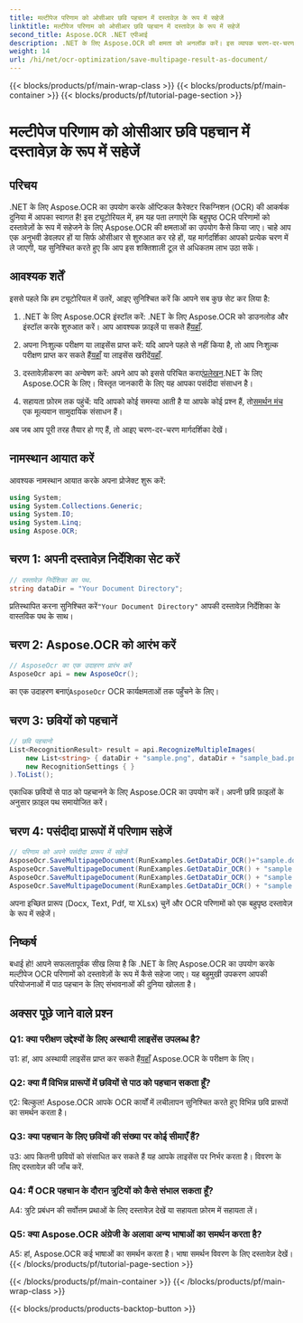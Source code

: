 ```yaml
---
title: मल्टीपेज परिणाम को ओसीआर छवि पहचान में दस्तावेज़ के रूप में सहेजें
linktitle: मल्टीपेज परिणाम को ओसीआर छवि पहचान में दस्तावेज़ के रूप में सहेजें
second_title: Aspose.OCR .NET एपीआई
description: .NET के लिए Aspose.OCR की क्षमता को अनलॉक करें। इस व्यापक चरण-दर-चरण मार्गदर्शिका के साथ बहुपृष्ठ OCR परिणामों को दस्तावेज़ के रूप में सहजता से सहेजें।
weight: 14
url: /hi/net/ocr-optimization/save-multipage-result-as-document/
---
```


{{< blocks/products/pf/main-wrap-class >}}
{{< blocks/products/pf/main-container >}}
{{< blocks/products/pf/tutorial-page-section >}}

# मल्टीपेज परिणाम को ओसीआर छवि पहचान में दस्तावेज़ के रूप में सहेजें

## परिचय

.NET के लिए Aspose.OCR का उपयोग करके ऑप्टिकल कैरेक्टर रिकग्निशन (OCR) की आकर्षक दुनिया में आपका स्वागत है! इस ट्यूटोरियल में, हम यह पता लगाएंगे कि बहुपृष्ठ OCR परिणामों को दस्तावेज़ों के रूप में सहेजने के लिए Aspose.OCR की क्षमताओं का उपयोग कैसे किया जाए। चाहे आप एक अनुभवी डेवलपर हों या सिर्फ ओसीआर से शुरुआत कर रहे हों, यह मार्गदर्शिका आपको प्रत्येक चरण में ले जाएगी, यह सुनिश्चित करते हुए कि आप इस शक्तिशाली टूल से अधिकतम लाभ उठा सकें।

## आवश्यक शर्तें

इससे पहले कि हम ट्यूटोरियल में उतरें, आइए सुनिश्चित करें कि आपने सब कुछ सेट कर लिया है:

1.  .NET के लिए Aspose.OCR इंस्टॉल करें: .NET के लिए Aspose.OCR को डाउनलोड और इंस्टॉल करके शुरुआत करें। आप आवश्यक फ़ाइलें पा सकते हैं[यहाँ](https://releases.aspose.com/ocr/net/).

2.  अपना निःशुल्क परीक्षण या लाइसेंस प्राप्त करें: यदि आपने पहले से नहीं किया है, तो आप निःशुल्क परीक्षण प्राप्त कर सकते हैं[यहाँ](https://releases.aspose.com/) या लाइसेंस खरीदें[यहाँ](https://purchase.aspose.com/buy).

3.  दस्तावेज़ीकरण का अन्वेषण करें: अपने आप को इससे परिचित कराएं[प्रलेखन](https://reference.aspose.com/ocr/net/).NET के लिए Aspose.OCR के लिए। विस्तृत जानकारी के लिए यह आपका पसंदीदा संसाधन है।

4.  सहायता फ़ोरम तक पहुंचें: यदि आपको कोई समस्या आती है या आपके कोई प्रश्न हैं, तो[समर्थन मंच](https://forum.aspose.com/c/ocr/16) एक मूल्यवान सामुदायिक संसाधन हैं।

अब जब आप पूरी तरह तैयार हो गए हैं, तो आइए चरण-दर-चरण मार्गदर्शिका देखें।

## नामस्थान आयात करें

आवश्यक नामस्थान आयात करके अपना प्रोजेक्ट शुरू करें:

```csharp
using System;
using System.Collections.Generic;
using System.IO;
using System.Linq;
using Aspose.OCR;
```

## चरण 1: अपनी दस्तावेज़ निर्देशिका सेट करें

```csharp
// दस्तावेज़ निर्देशिका का पथ.
string dataDir = "Your Document Directory";
```

 प्रतिस्थापित करना सुनिश्चित करें`"Your Document Directory"` आपकी दस्तावेज़ निर्देशिका के वास्तविक पथ के साथ।

## चरण 2: Aspose.OCR को आरंभ करें

```csharp
// AsposeOcr का एक उदाहरण प्रारंभ करें
AsposeOcr api = new AsposeOcr();
```

 का एक उदाहरण बनाएं`AsposeOcr` OCR कार्यक्षमताओं तक पहुँचने के लिए।

## चरण 3: छवियों को पहचानें

```csharp
// छवि पहचानो
List<RecognitionResult> result = api.RecognizeMultipleImages(
    new List<string> { dataDir + "sample.png", dataDir + "sample_bad.png" },
    new RecognitionSettings { }
).ToList();
```

एकाधिक छवियों से पाठ को पहचानने के लिए Aspose.OCR का उपयोग करें। अपनी छवि फ़ाइलों के अनुसार फ़ाइल पथ समायोजित करें।

## चरण 4: पसंदीदा प्रारूपों में परिणाम सहेजें

```csharp
// परिणाम को अपने पसंदीदा प्रारूप में सहेजें
AsposeOcr.SaveMultipageDocument(RunExamples.GetDataDir_OCR()+"sample.docx", SaveFormat.Docx, result);
AsposeOcr.SaveMultipageDocument(RunExamples.GetDataDir_OCR() + "sample.txt", SaveFormat.Text, result);
AsposeOcr.SaveMultipageDocument(RunExamples.GetDataDir_OCR() + "sample.pdf", SaveFormat.Pdf, result);
AsposeOcr.SaveMultipageDocument(RunExamples.GetDataDir_OCR() + "sample.xlsx", SaveFormat.Xlsx, result);
```

अपना इच्छित प्रारूप (Docx, Text, Pdf, या XLsx) चुनें और OCR परिणामों को एक बहुपृष्ठ दस्तावेज़ के रूप में सहेजें।

## निष्कर्ष

बधाई हो! आपने सफलतापूर्वक सीख लिया है कि .NET के लिए Aspose.OCR का उपयोग करके मल्टीपेज OCR परिणामों को दस्तावेज़ों के रूप में कैसे सहेजा जाए। यह बहुमुखी उपकरण आपकी परियोजनाओं में पाठ पहचान के लिए संभावनाओं की दुनिया खोलता है।

## अक्सर पूछे जाने वाले प्रश्न

### Q1: क्या परीक्षण उद्देश्यों के लिए अस्थायी लाइसेंस उपलब्ध है?

 उ1: हां, आप अस्थायी लाइसेंस प्राप्त कर सकते हैं[यहाँ](https://purchase.aspose.com/temporary-license/) Aspose.OCR के परीक्षण के लिए।

### Q2: क्या मैं विभिन्न प्रारूपों में छवियों से पाठ को पहचान सकता हूँ?

ए2: बिल्कुल! Aspose.OCR आपके OCR कार्यों में लचीलापन सुनिश्चित करते हुए विभिन्न छवि प्रारूपों का समर्थन करता है।

### Q3: क्या पहचान के लिए छवियों की संख्या पर कोई सीमाएँ हैं?

उ3: आप कितनी छवियों को संसाधित कर सकते हैं यह आपके लाइसेंस पर निर्भर करता है। विवरण के लिए दस्तावेज़ की जाँच करें.

### Q4: मैं OCR पहचान के दौरान त्रुटियों को कैसे संभाल सकता हूँ?

A4: त्रुटि प्रबंधन की सर्वोत्तम प्रथाओं के लिए दस्तावेज़ देखें या सहायता फ़ोरम में सहायता लें।

### Q5: क्या Aspose.OCR अंग्रेजी के अलावा अन्य भाषाओं का समर्थन करता है?

A5: हां, Aspose.OCR कई भाषाओं का समर्थन करता है। भाषा समर्थन विवरण के लिए दस्तावेज़ देखें।
{{< /blocks/products/pf/tutorial-page-section >}}

{{< /blocks/products/pf/main-container >}}
{{< /blocks/products/pf/main-wrap-class >}}

{{< blocks/products/products-backtop-button >}}
